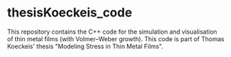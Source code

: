 # thesisKoeckeis_code
This repository contains the C++ code for the simulation and visualisation of thin metal films (with Volmer–Weber growth). This code is part of Thomas Koeckeis' thesis "Modeling Stress in Thin Metal Films".

